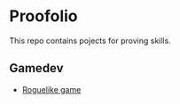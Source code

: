 # Proofolio

This repo contains pojects for proving skills.

## Gamedev
 - [Roguelike game](https://code.tutsplus.com/how-to-make-your-first-roguelike--gamedev-13677t)
